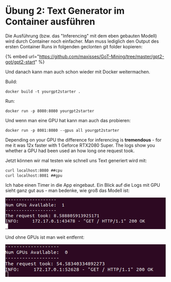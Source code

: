 # Übung 2: Text Generator im Container ausführen

Die Ausführung \(bzw. das "Inferencing" mit dem eben gebauten Modell\) wird durch Container noch einfacher. Man muss lediglich den Output des ersten Container Runs in folgenden geclonten git folder kopieren:

{% embed url="https://github.com/maxisses/GoT-Mining/tree/master/gpt2-got/gpt2-start" %}

Und danach kann man auch schon wieder mit Docker weitermachen.

Build:

```text
docker build -t yourgpt2starter .
```

Run:

```text
docker run -p 8080:8080 yourgpt2starter
```

Und wenn man eine GPU hat kann man auch das probieren:

```text
docker run -p 8081:8080 --gpus all yourgpt2starter
```

Depending on your GPU the difference for inferencing is **tremendous** - for me it was 12x faster with 1 Geforce RTX2080 Super. The logs show you whether a GPU had been used an how long one request took.

Jetzt können wir mal testen wie schnell uns Text generiert wird mit:

```text
curl localhost:8080 ##cpu
curl localhost:8081 ##gpu
```

Ich habe einen Timer in die App eingebaut. Ein Blick auf die Logs mit GPU sieht ganz gut aus - man bedenke, wie groß das Modell ist:

![](../../.gitbook/assets/image%20%28166%29.png)

Und ohne GPUs ist man weit entfernt:

![](../../.gitbook/assets/image%20%28165%29.png)


